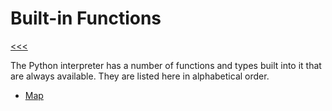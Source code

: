 
Built-in Functions
======

[<<<](https://github.com/ttltrk/PRG/blob/master/PY/DOC/OPYM/OPYM.MD)

The Python interpreter has a number of functions and types built into it that are always available. They are listed here in alphabetical order.

* [Map](https://github.com/ttltrk/PRG/blob/master/PY/DOC/OPYM/04_MET_FUN/FUNCTIONS/BIF/MAP.MD)
